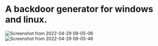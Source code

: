 # A backdoor generator for windows and linux.
![Screenshot from 2022-04-29 09-05-06](https://user-images.githubusercontent.com/86009160/165885535-90509ecf-ad15-4f21-b96e-6ac68422022b.png)
![Screenshot from 2022-04-29 09-05-46](https://user-images.githubusercontent.com/86009160/165885483-491d72be-ef16-47c5-aeac-e1099b5c0039.png)
